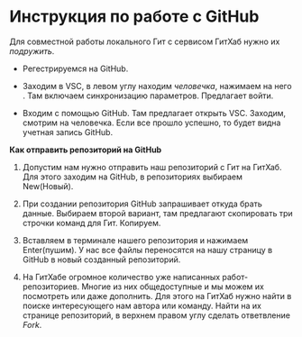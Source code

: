 # Инструкция по работе с GitHub

Для совместной работы локального Гит с сервисом ГитХаб нужно их *подружить*.

* Регестрируемся на GitHub.

* Заходим в VSC, в левом углу находим *человечка*, нажимаем на него . Там включаем синхронизацию параметров. Предлагает войти.

* Входим с помощью GitHub. Там предлагает открыть VSC. Заходим, смотрим на человечка. Если все прошло успешно, то будет видна учетная запись GitHub.

**Как отправить репозиторий на GitHub**

1. Допустим нам нужно отправить наш репозиторий с Гит на ГитХаб. Для этого заходим на GitHub, в репозиториях выбираем New(Новый).

2. При создании репозитория GitHub запрашивает откуда брать данные. Выбираем второй вариант, там предлагают скопировать три строчки команд для Гит. Копируем.

3. Вставляем в терминале нашего репозитория и нажимаем Enter(пушим). У нас все файлы переносятся на нашу страницу в GitHub в новый созданный репозиторий.








5. На ГитХабе огромное количество уже написанных работ-репозиториев. Многие из них общедоступные и мы можем их посмотреть или даже дополнить. Для этого на ГитХаб нужно найти в поиске интересующего нам автора или команду. Найти на их странице репозиторий, в верхнем правом углу сделать ответвление *Fork*.



